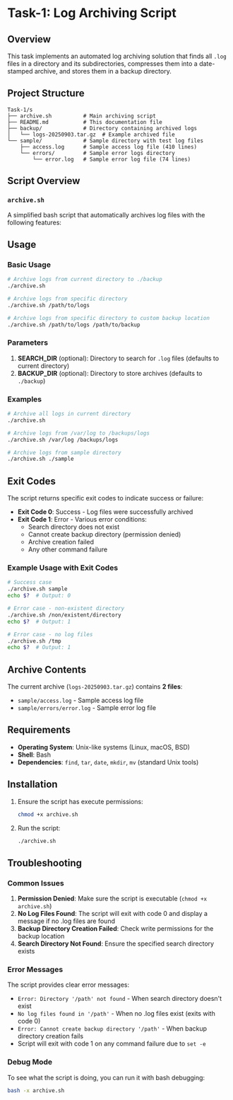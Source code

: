 # Task-1: Log Archiving Script

## Overview
This task implements an automated log archiving solution that finds all `.log` files in a directory and its subdirectories, compresses them into a date-stamped archive, and stores them in a backup directory.

## Project Structure
```
Task-1/s
├── archive.sh          # Main archiving script
├── README.md           # This documentation file
├── backup/             # Directory containing archived logs
│   └── logs-20250903.tar.gz  # Example archived file
└── sample/             # Sample directory with test log files
    ├── access.log      # Sample access log file (410 lines)
    └── errors/         # Sample error logs directory
        └── error.log   # Sample error log file (74 lines)
```

## Script Overview

### `archive.sh`
A simplified bash script that automatically archives log files with the following features:

## Usage
### Basic Usage
```bash
# Archive logs from current directory to ./backup
./archive.sh

# Archive logs from specific directory
./archive.sh /path/to/logs

# Archive logs from specific directory to custom backup location
./archive.sh /path/to/logs /path/to/backup
```

### Parameters
1. **SEARCH_DIR** (optional): Directory to search for `.log` files (defaults to current directory)
2. **BACKUP_DIR** (optional): Directory to store archives (defaults to `./backup`)

### Examples
```bash
# Archive all logs in current directory
./archive.sh

# Archive logs from /var/log to /backups/logs
./archive.sh /var/log /backups/logs

# Archive logs from sample directory
./archive.sh ./sample
```

## Exit Codes

The script returns specific exit codes to indicate success or failure:

- **Exit Code 0**: Success - Log files were successfully archived
- **Exit Code 1**: Error - Various error conditions:
  - Search directory does not exist
  - Cannot create backup directory (permission denied)
  - Archive creation failed
  - Any other command failure

### Example Usage with Exit Codes
```bash
# Success case
./archive.sh sample
echo $?  # Output: 0

# Error case - non-existent directory
./archive.sh /non/existent/directory
echo $?  # Output: 1

# Error case - no log files
./archive.sh /tmp
echo $?  # Output: 1
```
## Archive Contents
The current archive (`logs-20250903.tar.gz`) contains **2 files**:
- `sample/access.log` - Sample access log file
- `sample/errors/error.log` - Sample error log file

## Requirements
- **Operating System**: Unix-like systems (Linux, macOS, BSD)
- **Shell**: Bash
- **Dependencies**: `find`, `tar`, `date`, `mkdir`, `mv` (standard Unix tools)

## Installation
1. Ensure the script has execute permissions:
   ```bash
   chmod +x archive.sh
   ```

2. Run the script:
   ```bash
   ./archive.sh
   ```

## Troubleshooting

### Common Issues
1. **Permission Denied**: Make sure the script is executable (`chmod +x archive.sh`)
2. **No Log Files Found**: The script will exit with code 0 and display a message if no .log files are found
3. **Backup Directory Creation Failed**: Check write permissions for the backup location
4. **Search Directory Not Found**: Ensure the specified search directory exists

### Error Messages
The script provides clear error messages:
- `Error: Directory '/path' not found` - When search directory doesn't exist
- `No log files found in '/path'` - When no .log files exist (exits with code 0)
- `Error: Cannot create backup directory '/path'` - When backup directory creation fails
- Script will exit with code 1 on any command failure due to `set -e`

### Debug Mode
To see what the script is doing, you can run it with bash debugging:
```bash
bash -x archive.sh
```
